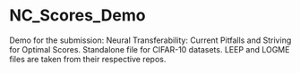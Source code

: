 # NC_Scores_Demo

Demo for the submission: Neural Transferability: Current Pitfalls and Striving for Optimal Scores.
Standalone file for CIFAR-10 datasets. LEEP and LOGME files are taken from their respective repos. 
